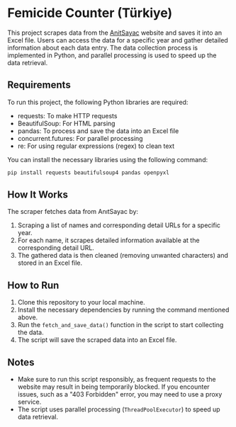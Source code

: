 # Femicide Counter (Türkiye)

This project scrapes data from the [AnitSayac](https://anitsayac.com/) website and saves it into an Excel file. Users can access the data for a specific year and gather detailed information about each data entry. The data collection process is implemented in Python, and parallel processing is used to speed up the data retrieval.

## Requirements

To run this project, the following Python libraries are required:

- requests: To make HTTP requests
- BeautifulSoup: For HTML parsing
- pandas: To process and save the data into an Excel file
- concurrent.futures: For parallel processing
- re: For using regular expressions (regex) to clean text

You can install the necessary libraries using the following command:

```bash
pip install requests beautifulsoup4 pandas openpyxl
```

## How It Works

The scraper fetches data from AnıtSayac by:

1. Scraping a list of names and corresponding detail URLs for a specific year.
2. For each name, it scrapes detailed information available at the corresponding detail URL.
3. The gathered data is then cleaned (removing unwanted characters) and stored in an Excel file.

## How to Run

1. Clone this repository to your local machine.
2. Install the necessary dependencies by running the command mentioned above.
3. Run the `fetch_and_save_data()` function in the script to start collecting the data.
4. The script will save the scraped data into an Excel file.

## Notes

- Make sure to run this script responsibly, as frequent requests to the website may result in being temporarily blocked. If you encounter issues, such as a "403 Forbidden" error, you may need to use a proxy service.
- The script uses parallel processing (`ThreadPoolExecutor`) to speed up data retrieval.